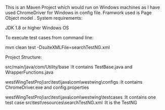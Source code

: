 This is an Maven Project which would run on Windows machines as I have used ChromeDriver for Windows in config file.
Framwork used is  Page Object model .
System requirements:

JDK 1.8 or higher
Windows OS


To execute test cases from command line:

mvn clean test -DsuiteXMLFile=searchTestNG.xml


Project Structure:

src/main/java/com/Utility/base :It contains TestBase.java and WrapperFunctions.java

westWingTestProj\src\test\java\com\westwing\configs :It contains ChromeDriver.exe and config.properties

westWingTestProj\src\test\java\com\westwing\testcases :It contains one test case
src\test\resources\searchTestNG.xml :It is the TestNG 
